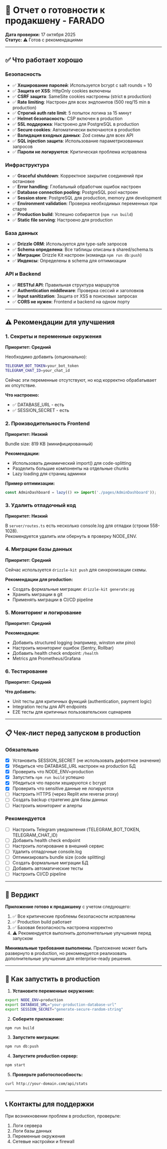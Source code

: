 # 🚀 Отчет о готовности к продакшену - FARADO

**Дата проверки:** 17 октября 2025  
**Статус:** ⚠️ Готов с рекомендациями

---

## ✅ Что работает хорошо

### Безопасность
- ✅ **Хеширование паролей**: Используется bcrypt с salt rounds = 10
- ✅ **Защита от XSS**: HttpOnly cookies включены
- ✅ **CSRF защита**: SameSite cookies настроены (strict в production)
- ✅ **Rate limiting**: Настроен для всех эндпоинтов (500 req/15 min в production)
- ✅ **Строгий auth rate limit**: 5 попыток логина за 15 минут
- ✅ **Helmet безопасность**: CSP включен в production
- ✅ **SSL поддержка**: Настроено для PostgreSQL в production
- ✅ **Secure cookies**: Автоматически включаются в production
- ✅ **Валидация входных данных**: Zod схемы для всех API
- ✅ **SQL injection защита**: Использование параметризованных запросов
- ✅ **Пароли не логируются**: Критическая проблема исправлена

### Инфраструктура
- ✅ **Graceful shutdown**: Корректное закрытие соединений при остановке
- ✅ **Error handling**: Глобальный обработчик ошибок настроен
- ✅ **Database connection pooling**: PostgreSQL pool настроен
- ✅ **Session store**: PostgreSQL для production, memory для development
- ✅ **Environment validation**: Проверка необходимых переменных при старте
- ✅ **Production build**: Успешно собирается (`npm run build`)
- ✅ **Static file serving**: Настроено для production

### База данных
- ✅ **Drizzle ORM**: Используется для type-safe запросов
- ✅ **Schema определена**: Все таблицы описаны в shared/schema.ts
- ✅ **Миграции**: Drizzle Kit настроен (команда `npm run db:push`)
- ✅ **Индексы**: Определены в schema для оптимизации

### API и Backend
- ✅ **RESTful API**: Правильная структура маршрутов
- ✅ **Authentication middleware**: Проверка сессий и заголовков
- ✅ **Input sanitization**: Защита от XSS в поисковых запросах
- ✅ **CORS не нужен**: Frontend и backend на одном порту

---

## ⚠️ Рекомендации для улучшения

### 1. Секреты и переменные окружения
**Приоритет: Средний**

Необходимо добавить (опционально):
```bash
TELEGRAM_BOT_TOKEN=your_bot_token
TELEGRAM_CHAT_ID=your_chat_id
```

Сейчас эти переменные отсутствуют, но код корректно обрабатывает их отсутствие.

**Что настроено:**
- ✅ DATABASE_URL - есть
- ✅ SESSION_SECRET - есть

### 2. Производительность Frontend
**Приоритет: Низкий**

Bundle size: 819 KB (минифицированный)

**Рекомендации:**
- Использовать динамический import() для code-splitting
- Разделить большие компоненты на отдельные chunks
- Lazy loading для страниц админки

**Пример оптимизации:**
```javascript
const AdminDashboard = lazy(() => import('./pages/AdminDashboard'));
```

### 3. Удалить отладочный код
**Приоритет: Низкий**

В `server/routes.ts` есть несколько console.log для отладки (строки 558-1028).  
Рекомендуется удалить или обернуть в проверку NODE_ENV.

### 4. Миграции базы данных
**Приоритет: Средний**

Сейчас используется `drizzle-kit push` для синхронизации схемы.

**Рекомендации для production:**
- Создать формальные миграции: `drizzle-kit generate:pg`
- Хранить миграции в git
- Применять миграции в CI/CD pipeline

### 5. Мониторинг и логирование
**Приоритет: Средний**

**Рекомендации:**
- Добавить structured logging (например, winston или pino)
- Настроить мониторинг ошибок (Sentry, Rollbar)
- Добавить health check endpoint: `/health`
- Metrics для Prometheus/Grafana

### 6. Тестирование
**Приоритет: Средний**

**Что добавить:**
- Unit тесты для критичных функций (authentication, payment logic)
- Integration тесты для API endpoints
- E2E тесты для критичных пользовательских сценариев

---

## 📋 Чек-лист перед запуском в production

### Обязательно

- [x] Установить SESSION_SECRET (не использовать дефолтное значение)
- [x] Убедиться что DATABASE_URL настроен на production БД
- [x] Проверить что NODE_ENV=production
- [x] Запустить `npm run build` успешно
- [x] Убедиться что пароли хешируются с bcrypt
- [x] Проверить что sensitive данные не логируются
- [ ] Настроить HTTPS (через Replit или reverse proxy)
- [ ] Создать backup стратегию для базы данных
- [ ] Настроить мониторинг и алерты

### Рекомендуется

- [ ] Настроить Telegram уведомления (TELEGRAM_BOT_TOKEN, TELEGRAM_CHAT_ID)
- [ ] Добавить health check endpoint
- [ ] Настроить логирование в внешний сервис
- [ ] Удалить отладочные console.log
- [ ] Оптимизировать bundle size (code splitting)
- [ ] Создать формальные миграции БД
- [ ] Добавить автоматические тесты
- [ ] Настроить CI/CD pipeline

---

## 🎯 Вердикт

**Приложение готово к продакшену** с учетом следующего:

1. ✅ Все критические проблемы безопасности исправлены
2. ✅ Production build работает
3. ✅ Базовая безопасность настроена корректно
4. ⚠️ Рекомендуется выполнить дополнительные улучшения перед запуском

**Минимальные требования выполнены.** Приложение может быть развернуто в production, но рекомендуется реализовать дополнительные улучшения для enterprise-ready решения.

---

## 🚀 Как запустить в production

1. **Установите переменные окружения:**
```bash
export NODE_ENV=production
export DATABASE_URL="your-production-database-url"
export SESSION_SECRET="generate-secure-random-string"
```

2. **Соберите приложение:**
```bash
npm run build
```

3. **Запустите миграции:**
```bash
npm run db:push
```

4. **Запустите production сервер:**
```bash
npm start
```

5. **Проверьте работоспособность:**
```bash
curl http://your-domain.com/api/stats
```

---

## 📞 Контакты для поддержки

При возникновении проблем в production, проверьте:
1. Логи сервера
2. Логи базы данных
3. Переменные окружения
4. Сетевые настройки и firewall
